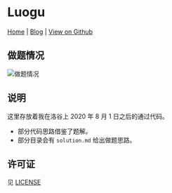 # Luogu

[Home](https://baoshuo.ren/) | [Blog](https://baoshuo.blog/) | [View on Github](https://github.com/renbaoshuo/Luogu)

## 做题情况

![做题情况](https://luogu.vercel.app/api?id=168214)
## 说明

这里存放着我在洛谷上 2020 年 8 月 1 日之后的通过代码。

+ 部分代码思路借鉴了题解。
+ 部分目录会有 `solution.md` 给出做题思路。

## 许可证

见 [LICENSE](LICENSE)
